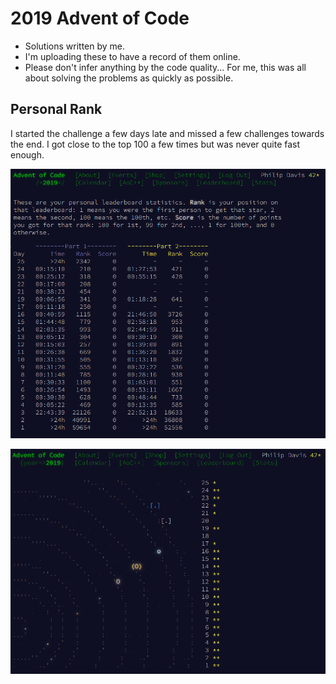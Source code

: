 # 2019 Advent of Code

- Solutions written by me.
- I'm uploading these to have a record of them online.
- Please don't infer anything by the code quality... For me, this was all about solving the problems as quickly as possible.

## Personal Rank
I started the challenge a few days late and missed a few challenges towards the end. I got close to the top 100 a few times but was never quite fast enough.

![My personal rank](rank.png)

![Calendar](calendar.png)
